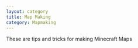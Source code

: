 ```yaml
---
layout: category
title: Map Making
category: Mapmaking
---
```


These are tips and tricks for making Minecraft Maps
